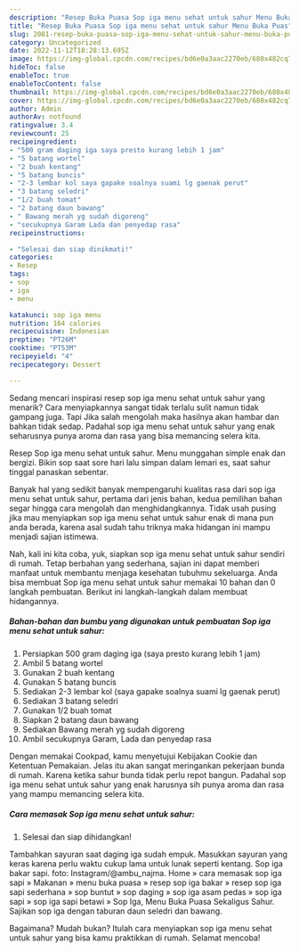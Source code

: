 ```yaml
---
description: "Resep Buka Puasa Sop iga menu sehat untuk sahur Menu Buka Puas"
title: "Resep Buka Puasa Sop iga menu sehat untuk sahur Menu Buka Puas"
slug: 2081-resep-buka-puasa-sop-iga-menu-sehat-untuk-sahur-menu-buka-puas
category: Uncategorized
date: 2022-11-12T18:28:13.695Z
image: https://img-global.cpcdn.com/recipes/bd6e0a3aac2270eb/680x482cq70/sop-iga-menu-sehat-untuk-sahur-foto-resep-utama.jpg
hideToc: false
enableToc: true
enableTocContent: false
thumbnail: https://img-global.cpcdn.com/recipes/bd6e0a3aac2270eb/680x482cq70/sop-iga-menu-sehat-untuk-sahur-foto-resep-utama.jpg
cover: https://img-global.cpcdn.com/recipes/bd6e0a3aac2270eb/680x482cq70/sop-iga-menu-sehat-untuk-sahur-foto-resep-utama.jpg
author: Admin
authorAv: notfound
ratingvalue: 3.4
reviewcount: 25
recipeingredient:
- "500 gram daging iga saya presto kurang lebih 1 jam"
- "5 batang wortel"
- "2 buah kentang"
- "5 batang buncis"
- "2-3 lembar kol saya gapake soalnya suami lg gaenak perut"
- "3 batang seledri"
- "1/2 buah tomat"
- "2 batang daun bawang"
- " Bawang merah yg sudah digoreng"
- "secukupnya Garam Lada dan penyedap rasa"
recipeinstructions:

- "Selesai dan siap dinikmati!"
categories:
- Resep
tags:
- sop
- iga
- menu

katakunci: sop iga menu 
nutrition: 164 calories
recipecuisine: Indonesian
preptime: "PT26M"
cooktime: "PT53M"
recipeyield: "4"
recipecategory: Dessert

---
```



Sedang mencari inspirasi resep sop iga menu sehat untuk sahur yang menarik? Cara menyiapkannya sangat tidak terlalu sulit namun tidak gampang juga. Tapi Jika salah mengolah maka hasilnya akan hambar dan bahkan tidak sedap. Padahal sop iga menu sehat untuk sahur yang enak seharusnya punya aroma dan rasa yang bisa memancing selera kita.


Resep Sop iga menu sehat untuk sahur. Menu munggahan simple enak dan bergizi. Bikin sop saat sore hari lalu simpan dalam lemari es, saat sahur tinggal panaskan sebentar.

Banyak hal yang sedikit banyak mempengaruhi kualitas rasa dari sop iga menu sehat untuk sahur, pertama dari jenis bahan, kedua pemilihan bahan segar hingga cara mengolah dan menghidangkannya. Tidak usah pusing jika mau menyiapkan sop iga menu sehat untuk sahur enak di mana pun anda berada, karena asal sudah tahu triknya maka hidangan ini mampu menjadi sajian istimewa.


Nah, kali ini kita coba, yuk, siapkan sop iga menu sehat untuk sahur sendiri di rumah. Tetap berbahan yang sederhana, sajian ini dapat memberi manfaat untuk membantu menjaga kesehatan tubuhmu sekeluarga. Anda bisa membuat Sop iga menu sehat untuk sahur memakai 10 bahan dan 0 langkah pembuatan. Berikut ini langkah-langkah dalam membuat hidangannya.

<!--inarticleads1-->

##### Bahan-bahan dan bumbu yang digunakan untuk pembuatan Sop iga menu sehat untuk sahur:

1. Persiapkan 500 gram daging iga (saya presto kurang lebih 1 jam)
1. Ambil 5 batang wortel
1. Gunakan 2 buah kentang
1. Gunakan 5 batang buncis
1. Sediakan 2-3 lembar kol (saya gapake soalnya suami lg gaenak perut)
1. Sediakan 3 batang seledri
1. Gunakan 1/2 buah tomat
1. Siapkan 2 batang daun bawang
1. Sediakan  Bawang merah yg sudah digoreng
1. Ambil secukupnya Garam, Lada dan penyedap rasa


Dengan memakai Cookpad, kamu menyetujui Kebijakan Cookie dan Ketentuan Pemakaian. Jelas itu akan sangat meringankan pekerjaan bunda di rumah. Karena ketika sahur bunda tidak perlu repot bangun. Padahal sop iga menu sehat untuk sahur yang enak harusnya sih punya aroma dan rasa yang mampu memancing selera kita. 

<!--inarticleads2-->

##### Cara memasak Sop iga menu sehat untuk sahur:


1. Selesai dan siap dihidangkan!

Tambahkan sayuran saat daging iga sudah empuk. Masukkan sayuran yang keras karena perlu waktu cukup lama untuk lunak seperti kentang. Sop iga bakar sapi. foto: Instagram/@ambu_najma. Home » cara memasak sop iga sapi » Makanan » menu buka puasa » resep sop iga bakar » resep sop iga sapi sederhana » sop buntut » sop daging » sop iga asam pedas » sop iga sapi » sop iga sapi betawi » Sop Iga, Menu Buka Puasa Sekaligus Sahur. Sajikan sop iga dengan taburan daun seledri dan bawang. 

Bagaimana? Mudah bukan? Itulah cara menyiapkan sop iga menu sehat untuk sahur yang bisa kamu praktikkan di rumah. Selamat mencoba!
